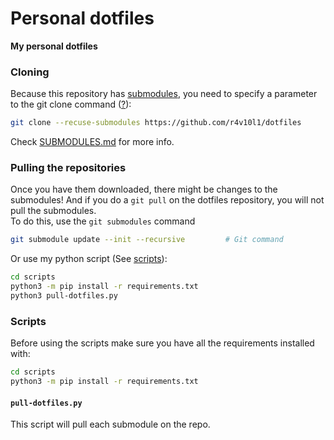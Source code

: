 # Personal dotfiles
**My personal dotfiles**

### Cloning
Because this repository has [submodules](https://git-scm.com/book/en/v2/Git-Tools-Submodules), you need to specify a parameter to the git clone command ([?](http://git-scm.com/book/en/v2/Git-Tools-Submodules#_cloning_submodules)):
```bash
git clone --recuse-submodules https://github.com/r4v10l1/dotfiles
```
Check [SUBMODULES.md](https://github.com/r4v10l1/dotfiles/blob/main/SUBMODULES.md) for more info.

### Pulling the repositories
Once you have them downloaded, there might be changes to the submodules! And if you do a `git pull` on the dotfiles repository, you will not pull the submodules.  
To do this, use the `git submodules` command 
```bash
git submodule update --init --recursive         # Git command
```
Or use my python script (See [scripts](#scripts)):
```bash
cd scripts
python3 -m pip install -r requirements.txt
python3 pull-dotfiles.py
```

### Scripts
Before using the scripts make sure you have all the requirements installed with:
```bash
cd scripts
python3 -m pip install -r requirements.txt
```

#### `pull-dotfiles.py`
This script will pull each submodule on the repo.
